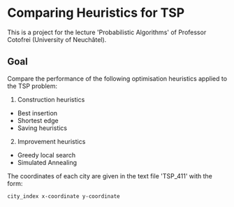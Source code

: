 # Comparing Heuristics for TSP

This is a project for the lecture 'Probabilistic Algorithms' of Professor Cotofrei (University of Neuchâtel).

## Goal

Compare the performance of the following optimisation heuristics applied to the TSP problem:

1. Construction heuristics
  * Best insertion
  * Shortest edge
  * Saving heuristics

2. Improvement heuristics
  * Greedy local search
  * Simulated Annealing

The coordinates of each city are given in the text file 'TSP_411' with the form:
```
city_index x-coordinate y-coordinate
```

